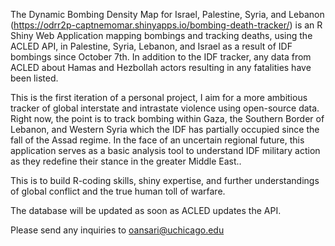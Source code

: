 The Dynamic Bombing Density Map for Israel, Palestine, Syria, and Lebanon (https://odrr2p-captnemomar.shinyapps.io/bombing-death-tracker/) is an R Shiny Web Application mapping bombings and tracking deaths, using the ACLED API, in Palestine, Syria, Lebanon, and Israel as a result of IDF bombings since October 7th. In addition to the IDF tracker, any data from ACLED about Hamas and Hezbollah actors resulting in any fatalities have been listed.

This is the first iteration of a personal project, I aim for a more ambitious tracker of global interstate and intrastate violence using open-source data. Right now, the point is to track bombing within Gaza, the Southern Border of Lebanon, and Western Syria which the IDF has partially occupied since the fall of the Assad regime. In the face of an uncertain regional future, this application serves as a basic analysis tool to understand IDF military action as they redefine their stance in the greater Middle East..

This is to build R-coding skills, shiny expertise, and further understandings of global conflict and the true human toll of warfare.

The database will be updated as soon as ACLED updates the API.

Please send any inquiries to oansari@uchicago.edu
